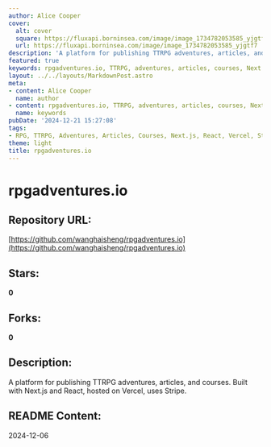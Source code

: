 ```yaml
---
author: Alice Cooper
cover:
  alt: cover
  square: https://fluxapi.borninsea.com/image/image_1734782053585_yjgtf7
  url: https://fluxapi.borninsea.com/image/image_1734782053585_yjgtf7
description: 'A platform for publishing TTRPG adventures, articles, and courses. Built with Next.js and React, hosted on Vercel, uses Stripe.'
featured: true
keywords: rpgadventures.io, TTRPG, adventures, articles, courses, Next.js, React, Vercel, Stripe
layout: ../../layouts/MarkdownPost.astro
meta:
- content: Alice Cooper
  name: author
- content: rpgadventures.io, TTRPG, adventures, articles, courses, Next.js, React, Vercel, Stripe
  name: keywords
pubDate: '2024-12-21 15:27:08'
tags:
- RPG, TTRPG, Adventures, Articles, Courses, Next.js, React, Vercel, Stripe
theme: light
title: rpgadventures.io
---
```


# rpgadventures.io

## Repository URL: 
[https://github.com/wanghaisheng/rpgadventures.io](https://github.com/wanghaisheng/rpgadventures.io)

## Stars: 
**0**

## Forks: 
**0**

## Description: 
A platform for publishing TTRPG adventures, articles, and courses. Built with Next.js and React, hosted on Vercel, uses Stripe.

## README Content: 
2024-12-06

